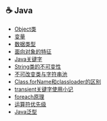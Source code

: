 ## ☕️ Java

- [Object类](面向对象/11-Object类.md) </br>
- [变量](面向对象/12-变量.md) </br>
- [数据类型](面向对象/13-数据类型.md) </br>
- [面向对象的特征](面向对象/14-面向对象的特征.md) </br>
- [Java关键字](面向对象/15-java关键字.md) </br>
- [String类的不可变性](面向对象/16-String类的不可变性.md) </br>
- [不可改变类与字符串池](面向对象/16-不可改变类与字符串池.md) </br>
- [Class.forName和classloader的区别](面向对象/17-Class.forName和classloader的区别.md) </br>
- [transient关键字使用小记](面向对象/18-transient关键字使用小记.md) </br>
- [foreach原理](面向对象/19-foreach原理.md) </br>
- [运算符优先级](面向对象/110-运算符优先级.md) </br>
- [Java泛型](面向对象/111-Java泛型.md) </br>